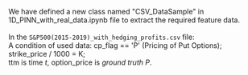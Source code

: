 We have defined a new class named "CSV_DataSample" in 1D_PINN_with_real_data.ipynb file to extract the required feature data.  <br>
\
In the `S&P500(2015-2019)_with_hedging_profits.csv` file:  <br>
A condition of used data: cp_flag == 'P' (Pricing of Put Options);  <br>
strike_price / 1000 = K;  <br>
ttm is time _t_, option_price is _ground truth P_.  <br>
